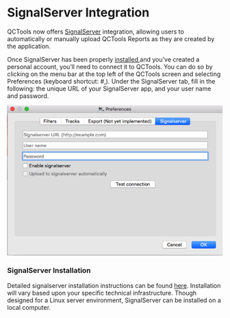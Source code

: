 # SignalServer Integration

QCTools now offers [SignalServer](https://github.com/bavc/signalserver) integration, allowing users to automatically or manually upload QCTools Reports as they are created by the application. 

Once SignalServer has been properly [installed](https://github.com/bavc/signalserver/blob/master/README.md),and you’ve created a personal account, you’ll need to connect it to QCTools. You can do so by clicking on the menu bar at the top left of the QCTools screen and selecting Preferences (keyboard shortcut: #,). Under the SignalServer tab, fill in the following: the unique URL of your SignalServer app, and your user name and password. 

<img src="media/signalserver_preferences.png" alt="signalserver" width="560"/>

### SignalServer Installation

Detailed signalserver installation instructions can be found [here](https://github.com/bavc/signalserver/blob/master/README.md). Installation will vary based upon your specific technical infrastructure. Though designed for a Linux server environment, SignalServer can be installed on a local computer.




